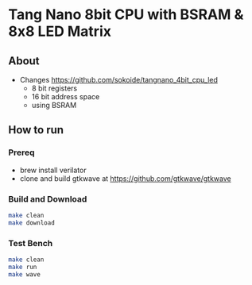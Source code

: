 # Tang Nano 8bit CPU with BSRAM & 8x8 LED Matrix

## About

* Changes https://github.com/sokoide/tangnano_4bit_cpu_led
  * 8 bit registers
  * 16 bit address space
  * using BSRAM

## How to run

### Prereq

* brew install verilator
* clone and build gtkwave at https://github.com/gtkwave/gtkwave

### Build and Download

```bash
make clean
make download
```

### Test Bench

```bash
make clean
make run
make wave
```
